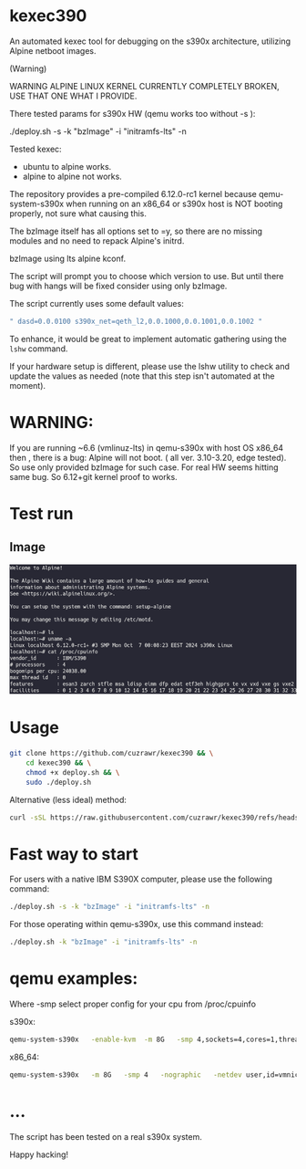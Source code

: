 # kexec390
An automated kexec tool for debugging on the s390x architecture, utilizing Alpine netboot images.

(Warning)

 WARNING
 ALPINE LINUX KERNEL CURRENTLY COMPLETELY BROKEN, USE THAT ONE
 WHAT I PROVIDE.

 There tested params for s390x HW (qemu works too without -s ):

 ./deploy.sh -s -k "bzImage" -i "initramfs-lts" -n


Tested kexec:
- ubuntu to alpine works.
- alpine to alpine not works.



The repository provides a pre-compiled 6.12.0-rc1 kernel because qemu-system-s390x when running on an x86_64 or s390x host is NOT booting properly, not sure what causing this.

The bzImage itself has all options set to =y, so there are no missing modules and no need to repack Alpine's initrd.

bzImage using lts alpine kconf.

The script will prompt you to choose which version to use.
But until there bug with hangs will be fixed consider using only bzImage.

The script currently uses some default values:
```bash
" dasd=0.0.0100 s390x_net=qeth_l2,0.0.1000,0.0.1001,0.0.1002 "
```
To enhance, it would be great to implement automatic gathering using the `lshw` command.

If your hardware setup is different, please use the lshw utility to check and update the values as needed (note that this step isn't automated at the moment).


# WARNING:
  If you are running ~6.6 (vmlinuz-lts) in qemu-s390x with host OS x86_64 then
  , there is a bug: Alpine will not boot. ( all ver. 3.10-3.20, edge tested).
  So use only provided bzImage for such case. For real HW seems hitting same bug.
  So 6.12+git kernel proof to works.


# Test run

## Image
![Alpine has successfully executed a kexec.](2024-10-07_09-14_pngquant.png)



# Usage



```bash
git clone https://github.com/cuzrawr/kexec390 && \
	cd kexec390 && \
	chmod +x deploy.sh && \
	sudo ./deploy.sh
```

Alternative (less ideal) method:

```bash
curl -sSL https://raw.githubusercontent.com/cuzrawr/kexec390/refs/heads/main/deploy.sh | sudo bash
```

# Fast way to start

For users with a native IBM S390X computer, please use the following command:

```bash
./deploy.sh -s -k "bzImage" -i "initramfs-lts" -n
```

For those operating within qemu-s390x, use this command instead:

```bash
./deploy.sh -k "bzImage" -i "initramfs-lts" -n
```


# qemu examples:

Where -smp select proper config for your cpu from /proc/cpuinfo


s390x:

```bash
qemu-system-s390x   -enable-kvm  -m 8G   -smp 4,sockets=4,cores=1,threads=1    -nographic   -netdev user,id=vmnic,hostfwd=tcp::2223-:22   -device virtio-net-ccw,netdev=vmnic   -hda ubuntu-24.04-server-cloudimg-s390x.img  -cpu host -object rng-random,filename=/dev/urandom,id=rng0     -device virtio-rng-ccw,rng=rng0


```

x86_64:

```bash
qemu-system-s390x   -m 8G   -smp 4   -nographic   -netdev user,id=vmnic,hostfwd=tcp::2223-:22   -device virtio-net-ccw,netdev=vmnic   -hda ubuntu-24.04-server-cloudimg-s390x.img  -cpu max -object rng-random,filename=/dev/urandom,id=rng0     -device virtio-rng-ccw,rng=rng0


```




# ...

The script has been tested on a real s390x system.

Happy hacking!
